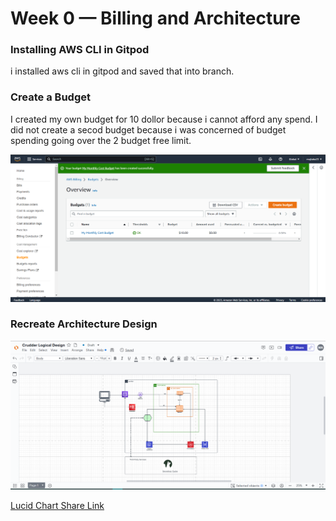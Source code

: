 # Week 0 — Billing and Architecture


### Installing AWS CLI in Gitpod
i installed aws cli in gitpod and saved that into branch.


### Create a Budget

I created my own budget for 10 dollor because i cannot afford any spend.
I did not create a secod budget because i was concerned of budget spending going over the 2 budget free limit.

![Image of the Budget alarm i Created](assets/budget-alarm.PNG)




### Recreate Architecture Design

![Crudder Logial Design](assets/logical-architecture%20-design.PNG)

[Lucid Chart Share Link](https://lucid.app/lucidchart/e6a7ad2a-5dfa-42e5-a950-3869b6328c66/edit?viewport_loc=-749%2C-242%2C5120%2C2336%2C0_0&invitationId=inv_73c0c199-c855-4336-81ec-80ebf83294ce)

